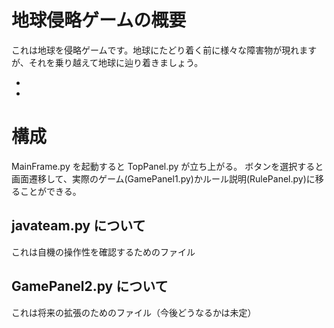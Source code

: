 # 地球侵略ゲームの概要
これは地球を侵略ゲームです。地球にたどり着く前に様々な障害物が現れますが、それを乗り越えて地球に辿り着きましょう。

-
-

# 構成
MainFrame.py を起動すると TopPanel.py が立ち上がる。
ボタンを選択すると画面遷移して、実際のゲーム(GamePanel1.py)かルール説明(RulePanel.py)に移ることができる。

## javateam.py について
これは自機の操作性を確認するためのファイル

## GamePanel2.py について
これは将来の拡張のためのファイル（今後どうなるかは未定）
